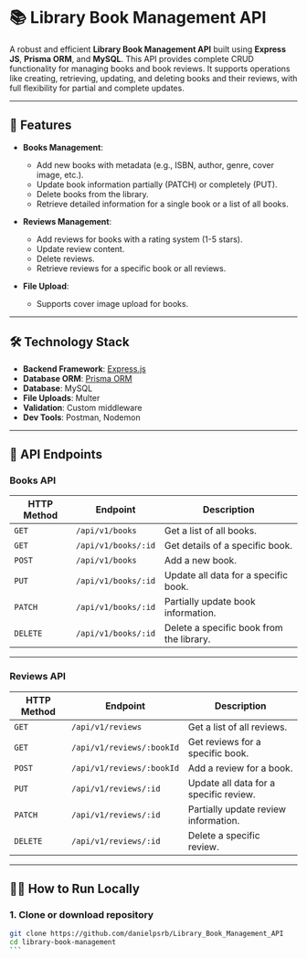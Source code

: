 # 📚 Library Book Management API

A robust and efficient **Library Book Management API** built using **Express JS**, **Prisma ORM**, and **MySQL**. This API provides complete CRUD functionality for managing books and book reviews. It supports operations like creating, retrieving, updating, and deleting books and their reviews, with full flexibility for partial and complete updates.

---

## 🚀 Features

- **Books Management**:

  - Add new books with metadata (e.g., ISBN, author, genre, cover image, etc.).
  - Update book information partially (PATCH) or completely (PUT).
  - Delete books from the library.
  - Retrieve detailed information for a single book or a list of all books.

- **Reviews Management**:

  - Add reviews for books with a rating system (1-5 stars).
  - Update review content.
  - Delete reviews.
  - Retrieve reviews for a specific book or all reviews.

- **File Upload**:
  - Supports cover image upload for books.

---

## 🛠️ Technology Stack

- **Backend Framework**: [Express.js](https://expressjs.com/)
- **Database ORM**: [Prisma ORM](https://www.prisma.io/)
- **Database**: MySQL
- **File Uploads**: Multer
- **Validation**: Custom middleware
- **Dev Tools**: Postman, Nodemon

---

## 📂 API Endpoints

### **Books API**

| HTTP Method | Endpoint            | Description                              |
| ----------- | ------------------- | ---------------------------------------- |
| `GET`       | `/api/v1/books`     | Get a list of all books.                 |
| `GET`       | `/api/v1/books/:id` | Get details of a specific book.          |
| `POST`      | `/api/v1/books`     | Add a new book.                          |
| `PUT`       | `/api/v1/books/:id` | Update all data for a specific book.     |
| `PATCH`     | `/api/v1/books/:id` | Partially update book information.       |
| `DELETE`    | `/api/v1/books/:id` | Delete a specific book from the library. |

---

### **Reviews API**

| HTTP Method | Endpoint                  | Description                            |
| ----------- | ------------------------- | -------------------------------------- |
| `GET`       | `/api/v1/reviews`         | Get a list of all reviews.             |
| `GET`       | `/api/v1/reviews/:bookId` | Get reviews for a specific book.       |
| `POST`      | `/api/v1/reviews/:bookId` | Add a review for a book.               |
| `PUT`       | `/api/v1/reviews/:id`     | Update all data for a specific review. |
| `PATCH`     | `/api/v1/reviews/:id`     | Partially update review information.   |
| `DELETE`    | `/api/v1/reviews/:id`     | Delete a specific review.              |

---

## 🧑‍💻 How to Run Locally

###  **1. Clone or download repository**
````bash
git clone https://github.com/danielpsrb/Library_Book_Management_API
cd library-book-management
```


